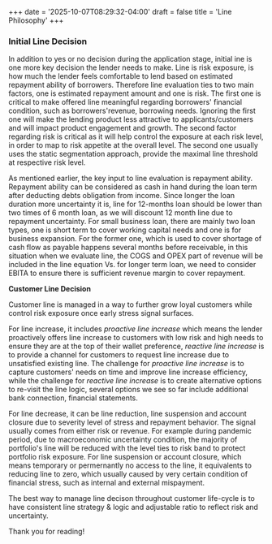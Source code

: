 +++
date = '2025-10-07T08:29:32-04:00'
draft = false
title = 'Line Philosophy'
+++
### Initial Line Decision

In addition to yes or no decision during the application stage, initial ine is one more key decision the lender needs to make. Line is risk exposure, is how much the lender feels comfortable to lend based on estimated repayment ability of borrowers. Therefore line evaluation ties to two main factors, one is estimated repayment amount and one is risk. The first one is critical to make offered line meaningful regarding borrowers' financial condition, such as borrowers'revenue, borrowing needs. Ignoring the first one will make the lending product less attractive to applicants/customers and will impact product engagement and growth. The second factor regarding risk is critical as it will help control the exposure at each risk level, in order to map to risk appetite at the overall level. The second one usually uses the static segmentation approach, provide the maximal line threshold at respective risk level. 

As mentioned earlier, the key input to line evaluation is repayment ability. Repayment ability can be considered as cash in hand during the loan term after deducting debts obligation from income. Since longer the loan duration more uncertainty it is, line for 12-months loan should be lower than two times of 6 month loan, as we will discount 12 month line due to repayment uncertainty. For small business loan, there are mainly two loan types, one is short term to cover working capital needs and one is for business expansion. For the former one, which is used to cover shortage of cash flow as payable happens several months before receivable, in this situation when we evaluate line, the COGS and OPEX part of revenue will be included in the line equation Vs. for longer term loan, we need to consider EBITA to ensure there is sufficient revenue margin to cover repayment.

**Customer Line Decision**

Customer line is managed in a way to further grow loyal customers while control risk exposure once early stress signal surfaces. 

For line increase, it includes *proactive line increase* which means the lender proactively offers line increase to customers with low risk and high needs to ensure they are at the top of their wallet preference, *reactive line increase* is to provide a channel for customers to request line increase due to unsatisfied existing line. The challenge for *proactive line increase* is to capture customers' needs on time and improve line increase efficiency, while the challenge for *reactive line increase* is to create alternative options to re-visit the line logic, several options we see so far include additional bank connection, financial statements.

For line decrease, it can be line reduction, line suspension and account closure due to severity level of stress and repayment behavior. The signal usually comes from either risk or revenue. For example during pandemic period, due to macroeconomic uncertainty condition, the majority of portfolio's line will be reduced with the level ties to risk band to protect portfolio risk exposure. For line suspension or account closure, which means temporary or permernantly no access to the line, it equivalents to reducing line to zero, which usually caused by very certain condition of financial stress, such as internal and external mispayment.

The best way to manage line decison throughout customer life-cycle is to have consistent line strategy & logic and adjustable ratio to reflect risk and uncertainty.

Thank you for reading!





